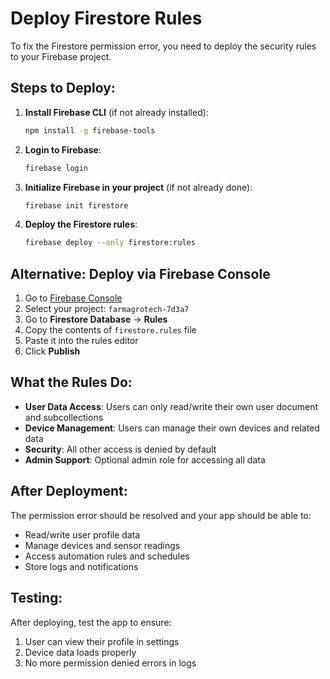 # Deploy Firestore Rules

To fix the Firestore permission error, you need to deploy the security rules to your Firebase project.

## Steps to Deploy:

1. **Install Firebase CLI** (if not already installed):
   ```bash
   npm install -g firebase-tools
   ```

2. **Login to Firebase**:
   ```bash
   firebase login
   ```

3. **Initialize Firebase in your project** (if not already done):
   ```bash
   firebase init firestore
   ```

4. **Deploy the Firestore rules**:
   ```bash
   firebase deploy --only firestore:rules
   ```

## Alternative: Deploy via Firebase Console

1. Go to [Firebase Console](https://console.firebase.google.com/)
2. Select your project: `farmagrotech-7d3a7`
3. Go to **Firestore Database** → **Rules**
4. Copy the contents of `firestore.rules` file
5. Paste it into the rules editor
6. Click **Publish**

## What the Rules Do:

- **User Data Access**: Users can only read/write their own user document and subcollections
- **Device Management**: Users can manage their own devices and related data
- **Security**: All other access is denied by default
- **Admin Support**: Optional admin role for accessing all data

## After Deployment:

The permission error should be resolved and your app should be able to:
- Read/write user profile data
- Manage devices and sensor readings
- Access automation rules and schedules
- Store logs and notifications

## Testing:

After deploying, test the app to ensure:
1. User can view their profile in settings
2. Device data loads properly
3. No more permission denied errors in logs
